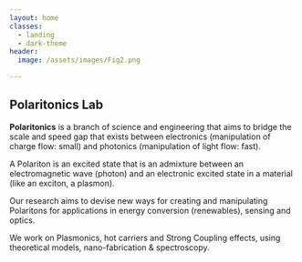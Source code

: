 ```yaml
---
layout: home
classes:
  - landing
  - dark-theme
header:
  image: /assets/images/Fig2.png

---
```


## Polaritonics Lab

**Polaritonics** is a branch of science and engineering that aims to bridge the scale and speed gap that exists  between  electronics (manipulation of charge flow: small) and photonics (manipulation of light flow: fast). 

A Polariton is an excited state that is an admixture between an electromagnetic wave (photon) and an electronic excited state in a material (like an exciton, a plasmon).

Our research aims to devise new ways for creating and manipulating Polaritons for applications in energy conversion (renewables), sensing and optics.

We work on Plasmonics, hot carriers and Strong Coupling effects, using theoretical models, nano-fabrication & spectroscopy.